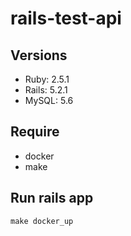 # rails-test-api

## Versions

- Ruby: 2.5.1
- Rails: 5.2.1
- MySQL: 5.6

## Require

- docker
- make

## Run rails app

```shell
make docker_up
```
